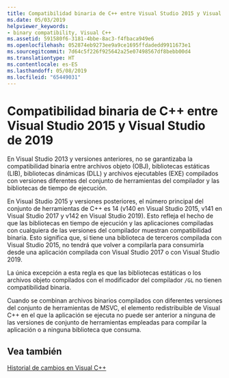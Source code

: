 ```yaml
---
title: Compatibilidad binaria de C++ entre Visual Studio 2015 y Visual Studio de 2019
ms.date: 05/03/2019
helpviewer_keywords:
- binary compatibility, Visual C++
ms.assetid: 591580f6-3181-4bbe-8ac3-f4fbaca949e6
ms.openlocfilehash: 052874eb9273ee9a9ce1695ffdadedd9911673e1
ms.sourcegitcommit: 7d64c5f226f925642a25e07498567df8bebb00d4
ms.translationtype: HT
ms.contentlocale: es-ES
ms.lasthandoff: 05/08/2019
ms.locfileid: "65449031"
---
```

# <a name="c-binary-compatibility-between-visual-studio-2015-and-visual-studio-2019"></a>Compatibilidad binaria de C++ entre Visual Studio 2015 y Visual Studio de 2019

En Visual Studio 2013 y versiones anteriores, no se garantizaba la compatibilidad binaria entre archivos objeto (OBJ), bibliotecas estáticas (LIB), bibliotecas dinámicas (DLL) y archivos ejecutables (EXE) compilados con versiones diferentes del conjunto de herramientas del compilador y las bibliotecas de tiempo de ejecución. 

En Visual Studio 2015 y versiones posteriores, el número principal del conjunto de herramientas de C++ es 14 (v140 en Visual Studio 2015, v141 en Visual Studio 2017 y v142 en Visual Studio 2019). Esto refleja el hecho de que las bibliotecas en tiempo de ejecución y las aplicaciones compiladas con cualquiera de las versiones del compilador muestran compatibilidad binaria. Esto significa que, si tiene una biblioteca de terceros compilada con Visual Studio 2015, no tendrá que volver a compilarla para consumirla desde una aplicación compilada con Visual Studio 2017 o con Visual Studio 2019.

La única excepción a esta regla es que las bibliotecas estáticas o los archivos objeto compilados con el modificador del compilador `/GL` no tienen compatibilidad binaria. 

Cuando se combinan archivos binarios compilados con diferentes versiones del conjunto de herramientas de MSVC, el elemento redistribuible de Visual C++ en el que la aplicación se ejecuta no puede ser anterior a ninguna de las versiones de conjunto de herramientas empleadas para compilar la aplicación o a ninguna biblioteca que consuma. 

## <a name="see-also"></a>Vea también

[Historial de cambios en Visual C++](../porting/visual-cpp-change-history-2003-2015.md)
